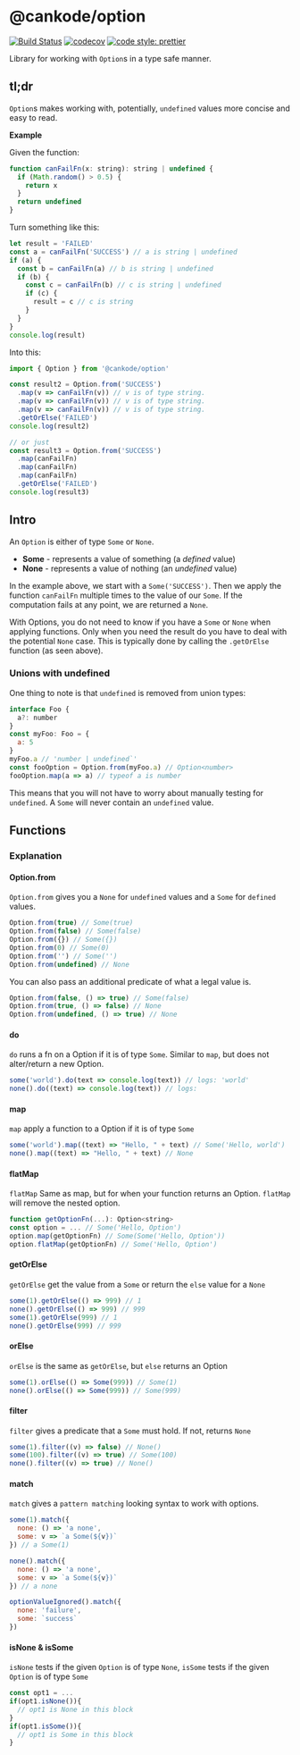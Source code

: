 # @cankode/option
[![Build Status](https://travis-ci.org/AndersCan/@cankode/option.svg?branch=master)](https://travis-ci.org/AndersCan/@cankode/option)
[![codecov](https://codecov.io/gh/AndersCan/@cankode/option/branch/master/graph/badge.svg)](https://codecov.io/gh/AndersCan/@cankode/option)
[![code style: prettier](https://img.shields.io/badge/code_style-prettier-ff69b4.svg)](https://github.com/prettier/prettier)

Library for working with `Option`s in a type safe manner.

## tl;dr
`Option`s makes working with, potentially, `undefined` values more concise and easy to read.

**Example**

Given the function:
```javascript
function canFailFn(x: string): string | undefined {
  if (Math.random() > 0.5) {
    return x
  }
  return undefined
}
```

Turn something like this:
```javascript
let result = 'FAILED'
const a = canFailFn('SUCCESS') // a is string | undefined
if (a) {
  const b = canFailFn(a) // b is string | undefined
  if (b) {
    const c = canFailFn(b) // c is string | undefined
    if (c) {
      result = c // c is string
    }
  }
}
console.log(result)
```

Into this:
```javascript
import { Option } from '@cankode/option'

const result2 = Option.from('SUCCESS')
  .map(v => canFailFn(v)) // v is of type string.
  .map(v => canFailFn(v)) // v is of type string.
  .map(v => canFailFn(v)) // v is of type string.
  .getOrElse('FAILED')
console.log(result2)

// or just
const result3 = Option.from('SUCCESS')
  .map(canFailFn)
  .map(canFailFn)
  .map(canFailFn)
  .getOrElse('FAILED')
console.log(result3)
```

## Intro
An `Option` is either of type `Some` or `None`.
* **Some** - represents a value of something (a *defined* value)
* **None** - represents a value of nothing (an *undefined* value)

In the example above, we start with a `Some('SUCCESS')`. Then we apply the function `canFailFn` multiple times to the value of our `Some`. If the computation fails at any point, we are returned a `None`.

With Options, you do not need to know if you have a `Some` or `None` when applying functions. Only when you need the result do you have to deal with the potential `None` case. This is typically done by calling the `.getOrElse` function (as seen above).

### Unions with undefined
One thing to note is that `undefined` is removed from union types:
```javascript
interface Foo {
  a?: number
}
const myFoo: Foo = {
  a: 5
}
myFoo.a // 'number | undefined`'
const fooOption = Option.from(myFoo.a) // Option<number>
fooOption.map(a => a) // typeof a is number
```
This means that you will not have to worry about manually testing for `undefined`. A `Some` will never contain an `undefined` value.
## Functions
### Explanation

#### Option.from

`Option.from` gives you a `None` for `undefined` values and a `Some` for `defined` values.
```javascript
Option.from(true) // Some(true)
Option.from(false) // Some(false)
Option.from({}) // Some({})
Option.from(0) // Some(0)
Option.from('') // Some('')
Option.from(undefined) // None
```
You can also pass an additional predicate of what a legal value is.
```javascript
Option.from(false, () => true) // Some(false)
Option.from(true, () => false) // None
Option.from(undefined, () => true) // None

```
#### do

`do` runs a fn on a Option if it is of type `Some`. Similar to `map`, but does not alter/return a new Option.
```javascript
some('world').do(text => console.log(text)) // logs: 'world'
none().do((text) => console.log(text)) // logs:
```

#### map

`map` apply a function to a Option if it is of type `Some`
```javascript
some('world').map((text) => "Hello, " + text) // Some('Hello, world')
none().map((text) => "Hello, " + text) // None
```

#### flatMap
`flatMap` Same as map, but for when your function returns an Option. `flatMap` will remove the nested option.
```javascript
function getOptionFn(...): Option<string>
const option = ... // Some('Hello, Option')
option.map(getOptionFn) // Some(Some('Hello, Option'))
option.flatMap(getOptionFn) // Some('Hello, Option')
```

#### getOrElse

`getOrElse` get the value from a `Some` or return the `else` value for a `None`
```javascript
some(1).getOrElse(() => 999) // 1
none().getOrElse(() => 999) // 999
some(1).getOrElse(999) // 1
none().getOrElse(999) // 999
```
#### orElse

`orElse` is the same as `getOrElse`, but `else` returns an Option
```javascript
some(1).orElse(() => Some(999)) // Some(1)
none().orElse(() => Some(999)) // Some(999)
```
#### filter

`filter` gives a predicate that a `Some` must hold. If not, returns `None`
```javascript
some(1).filter((v) => false) // None()
some(100).filter((v) => true) // Some(100)
none().filter((v) => true) // None()
```

#### match
`match` gives a `pattern matching` looking syntax to work with options.
```javascript
some(1).match({
  none: () => 'a none',
  some: v => `a Some(${v})`
}) // a Some(1)

none().match({
  none: () => 'a none',
  some: v => `a Some(${v})`
}) // a none

optionValueIgnored().match({
  none: 'failure',
  some: `success`
})
```
#### isNone & isSome

`isNone` tests if the given `Option` is of type `None`,
`isSome` tests if the given `Option` is of type `Some`
```javascript
const opt1 = ...
if(opt1.isNone()){
  // opt1 is None in this block
}
if(opt1.isSome()){
  // opt1 is Some in this block
}
```
